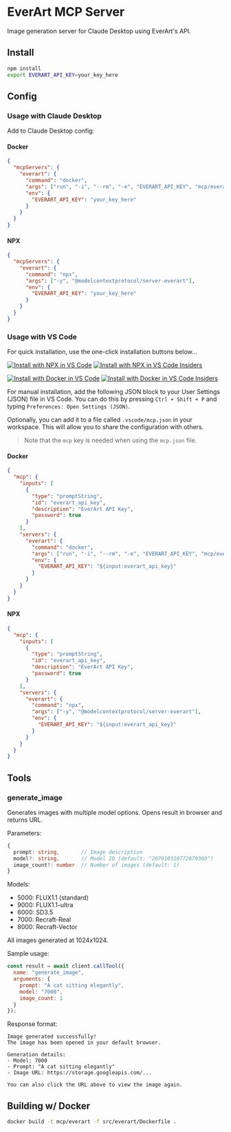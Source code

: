 # EverArt MCP Server

Image generation server for Claude Desktop using EverArt's API.

## Install

```bash
npm install
export EVERART_API_KEY=your_key_here
```

## Config

### Usage with Claude Desktop

Add to Claude Desktop config:

#### Docker

```json
{
  "mcpServers": {
    "everart": {
      "command": "docker",
      "args": ["run", "-i", "--rm", "-e", "EVERART_API_KEY", "mcp/everart"],
      "env": {
        "EVERART_API_KEY": "your_key_here"
      }
    }
  }
}
```

#### NPX

```json
{
  "mcpServers": {
    "everart": {
      "command": "npx",
      "args": ["-y", "@modelcontextprotocol/server-everart"],
      "env": {
        "EVERART_API_KEY": "your_key_here"
      }
    }
  }
}
```

### Usage with VS Code

For quick installation, use the one-click installation buttons below...

[![Install with NPX in VS Code](https://img.shields.io/badge/VS_Code-NPM-0098FF?style=flat-square&logo=visualstudiocode&logoColor=white)](https://insiders.vscode.dev/redirect/mcp/install?name=everart&inputs=%5B%7B%22type%22%3A%22promptString%22%2C%22id%22%3A%22everart_api_key%22%2C%22description%22%3A%22EverArt%20API%20Key%22%2C%22password%22%3Atrue%7D%5D&config=%7B%22command%22%3A%22npx%22%2C%22args%22%3A%5B%22-y%22%2C%22%40modelcontextprotocol%2Fserver-everart%22%5D%2C%22env%22%3A%7B%22EVERART_API_KEY%22%3A%22%24%7Binput%3Aeverart_api_key%7D%22%7D%7D) [![Install with NPX in VS Code Insiders](https://img.shields.io/badge/VS_Code_Insiders-NPM-24bfa5?style=flat-square&logo=visualstudiocode&logoColor=white)](https://insiders.vscode.dev/redirect/mcp/install?name=everart&inputs=%5B%7B%22type%22%3A%22promptString%22%2C%22id%22%3A%22everart_api_key%22%2C%22description%22%3A%22EverArt%20API%20Key%22%2C%22password%22%3Atrue%7D%5D&config=%7B%22command%22%3A%22npx%22%2C%22args%22%3A%5B%22-y%22%2C%22%40modelcontextprotocol%2Fserver-everart%22%5D%2C%22env%22%3A%7B%22EVERART_API_KEY%22%3A%22%24%7Binput%3Aeverart_api_key%7D%22%7D%7D&quality=insiders)

[![Install with Docker in VS Code](https://img.shields.io/badge/VS_Code-Docker-0098FF?style=flat-square&logo=visualstudiocode&logoColor=white)](https://insiders.vscode.dev/redirect/mcp/install?name=everart&inputs=%5B%7B%22type%22%3A%22promptString%22%2C%22id%22%3A%22everart_api_key%22%2C%22description%22%3A%22EverArt%20API%20Key%22%2C%22password%22%3Atrue%7D%5D&config=%7B%22command%22%3A%22docker%22%2C%22args%22%3A%5B%22run%22%2C%22-i%22%2C%22--rm%22%2C%22mcp%2Feverart%22%5D%2C%22env%22%3A%7B%22EVERART_API_KEY%22%3A%22%24%7Binput%3Aeverart_api_key%7D%22%7D%7D) [![Install with Docker in VS Code Insiders](https://img.shields.io/badge/VS_Code_Insiders-Docker-24bfa5?style=flat-square&logo=visualstudiocode&logoColor=white)](https://insiders.vscode.dev/redirect/mcp/install?name=everart&inputs=%5B%7B%22type%22%3A%22promptString%22%2C%22id%22%3A%22everart_api_key%22%2C%22description%22%3A%22EverArt%20API%20Key%22%2C%22password%22%3Atrue%7D%5D&config=%7B%22command%22%3A%22docker%22%2C%22args%22%3A%5B%22run%22%2C%22-i%22%2C%22--rm%22%2C%22mcp%2Feverart%22%5D%2C%22env%22%3A%7B%22EVERART_API_KEY%22%3A%22%24%7Binput%3Aeverart_api_key%7D%22%7D%7D&quality=insiders)

For manual installation, add the following JSON block to your User Settings (JSON) file in VS Code. You can do this by pressing `Ctrl + Shift + P` and typing `Preferences: Open Settings (JSON)`.

Optionally, you can add it to a file called `.vscode/mcp.json` in your workspace. This will allow you to share the configuration with others.

> Note that the `mcp` key is needed when using the `mcp.json` file.

#### Docker

```json
{
  "mcp": {
    "inputs": [
      {
        "type": "promptString",
        "id": "everart_api_key",
        "description": "EverArt API Key",
        "password": true
      }
    ],
    "servers": {
      "everart": {
        "command": "docker",
        "args": ["run", "-i", "--rm", "-e", "EVERART_API_KEY", "mcp/everart"],
        "env": {
          "EVERART_API_KEY": "${input:everart_api_key}"
        }
      }
    }
  }
}
```

#### NPX

```json
{
  "mcp": {
    "inputs": [
      {
        "type": "promptString",
        "id": "everart_api_key",
        "description": "EverArt API Key",
        "password": true
      }
    ],
    "servers": {
      "everart": {
        "command": "npx",
        "args": ["-y", "@modelcontextprotocol/server-everart"],
        "env": {
          "EVERART_API_KEY": "${input:everart_api_key}"
        }
      }
    }
  }
}
```

## Tools

### generate_image

Generates images with multiple model options. Opens result in browser and returns URL.

Parameters:

```typescript
{
  prompt: string,       // Image description
  model?: string,       // Model ID (default: "207910310772879360")
  image_count?: number  // Number of images (default: 1)
}
```

Models:

- 5000: FLUX1.1 (standard)
- 9000: FLUX1.1-ultra
- 6000: SD3.5
- 7000: Recraft-Real
- 8000: Recraft-Vector

All images generated at 1024x1024.

Sample usage:

```javascript
const result = await client.callTool({
  name: "generate_image",
  arguments: {
    prompt: "A cat sitting elegantly",
    model: "7000",
    image_count: 1
  }
});
```

Response format:

```
Image generated successfully!
The image has been opened in your default browser.

Generation details:
- Model: 7000
- Prompt: "A cat sitting elegantly"
- Image URL: https://storage.googleapis.com/... 

You can also click the URL above to view the image again.
```

## Building w/ Docker

```sh
docker build -t mcp/everart -f src/everart/Dockerfile .
```
